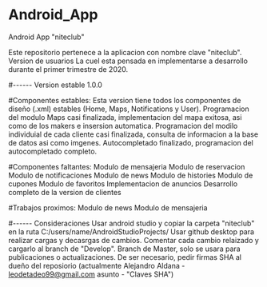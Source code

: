 # Android_App
Android App "niteclub"

Este repositorio pertenece a la aplicacion con nombre clave "niteclub". Version de usuarios
La cuel esta pensada en implementarse a desarrollo durante el primer trimestre de 2020.

#------ Version estable 1.0.0

#Componentes estables:
Esta version tiene todos los componentes de diseño (.xml) estables (Home, Maps, Notifications y User).
Programacion del modulo Maps casi finalizada, implementacion del mapa exitosa, asi como de los makers e insersion automatica.
Programacion del modilo individuial de cada cliente casi finalizada, consulta de informacion a la base de datos asi como imgenes.
Autocompletado finalizado, programacion del autocompletado completo.

#Componentes faltantes:
Modulo de mensajeria
Modulo de reservacion
Modulo de notificaciones
Modulo de news
Modulo de histories
Modulo de cupones
Modulo de favoritos
Implementacion de anuncios
Desarrollo completo de la version de clientes

#Trabajos proximos:
Modulo de news
Modulo de mensajeria


#------ Consideraciones
Usar android studio y copiar la carpeta "niteclub" en la ruta C:/users/name/AndroidStudioProjects/
Usar github desktop para realizar cargas y decasrgas de cambios.
Comentar cada cambio relaizado y cargarlo al branch de "Develop".
Branch de Master, solo se usara para publicaciones o actualizaciones.
De ser necesario, pedir firmas SHA al dueño del reposiorio (actualmente Alejandro Aldana - leodetadeo99@gmail.com asunto - "Claves SHA")
